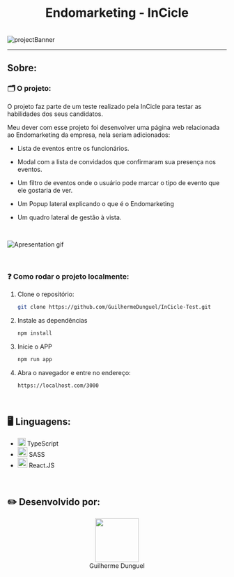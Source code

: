 <h1 align='center'>Endomarketing - InCicle</h1>

<br>
<img src='https://i.imgur.com/XdaFNHJ.jpg' alt='projectBanner'>
<hr>
<h2>Sobre:</h2>
  
  <h3>🗂️ O projeto:</h3>
  <p>O projeto faz parte de um teste realizado pela InCicle para testar as habilidades dos seus candidatos.</p>
  <p>Meu dever com esse projeto foi desenvolver uma página web relacionada ao Endomarketing da empresa, nela seriam adicionados:</p>
    <ul>
      <li><p>Lista de eventos entre os funcionários.</p></li>
      <li><p>Modal com a lista de convidados que confirmaram sua presença nos eventos.</p></li>
      <li><p>Um filtro de eventos onde o usuário pode marcar o tipo de evento que ele gostaria de ver.</p></li>
      <li><p>Um Popup lateral explicando o que é o Endomarketing</p></li>
      <li><p>Um quadro lateral de gestão à vista.</p></li>
    </ul>
    <br>
    
   ![Apresentation gif](https://media4.giphy.com/media/K05TQ2UJXCiHGIgcgZ/giphy.gif)
    
   <br>
    
  <h3>❓ Como rodar o projeto localmente: </h3>
  
  1. Clone o repositório:
     ```sh
     git clone https://github.com/GuilhermeDunguel/InCicle-Test.git
     ```
  2. Instale as dependências
     ```sh
     npm install
     ```
  3. Inicie o APP
     ```sh
     npm run app
     ```
  4. Abra o navegador e entre no endereço: <br>
     ```sh
     https://localhost.com/3000
     ```
  <br>
<h2>🖥️ Linguagens:</h2>
<ul>
  <li><img src="https://upload.wikimedia.org/wikipedia/commons/thumb/4/4c/Typescript_logo_2020.svg/1200px-Typescript_logo_2020.svg.png" width=18px> TypeScript</li>
  <li><img src="https://upload.wikimedia.org/wikipedia/commons/thumb/9/96/Sass_Logo_Color.svg/2560px-Sass_Logo_Color.svg.png" width=22px> SASS</li>
  <li><img src="https://upload.wikimedia.org/wikipedia/commons/thumb/a/a7/React-icon.svg/2300px-React-icon.svg.png" width=22px> React.JS</li>
</ul>
<br>
<h2>✏️ Desenvolvido por:</h2>
<div align='center'>
  <img src="https://avatars.githubusercontent.com/u/89926690?v=4" width="100px">
  <br>
  <a align='center' src="https://github.com/GuilhermeDunguel">Guilherme Dunguel</a>
</div>
